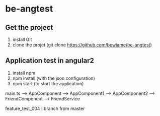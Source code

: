 # be-angtest

Get the project
---------------
1) install Git
2) clone the projet (git clone https://github.com/bewiame/be-angtest)

Application test in angular2
----------------------------
1) install npm
2) npm install (with the json configuration)
3) npm start (to start the application)


main.ts --> AppComponent --> AppComponent1 --> AppComponent2 --> FriendComponent --> FriendService


feature_test_004 : branch from master

